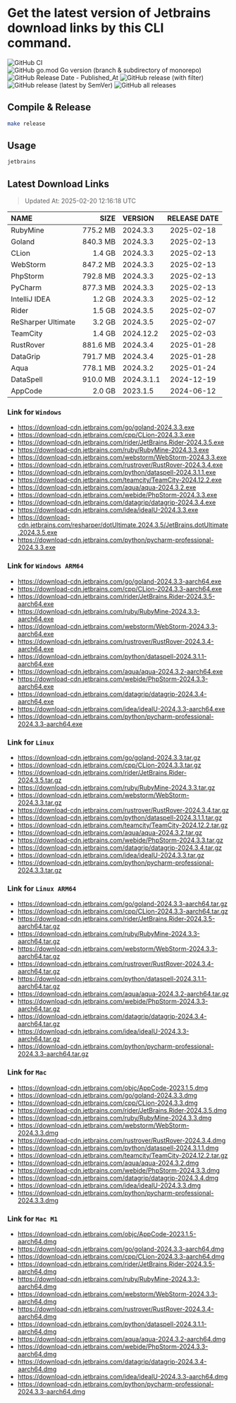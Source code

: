 # Get the latest version of Jetbrains download links by this CLI command.

![GitHub CI](https://github.com/designinlife/jetbrains/actions/workflows/ci.yml/badge.svg)
![GitHub go.mod Go version (branch & subdirectory of monorepo)](https://img.shields.io/github/go-mod/go-version/designinlife/jetbrains/master)
![GitHub Release Date - Published_At](https://img.shields.io/github/release-date/designinlife/jetbrains)
![GitHub release (with filter)](https://img.shields.io/github/v/release/designinlife/jetbrains)
![GitHub release (latest by SemVer)](https://img.shields.io/github/downloads/designinlife/jetbrains/v1.1.12/total)
![GitHub all releases](https://img.shields.io/github/downloads/designinlife/jetbrains/total)

## Compile & Release

```bash
make release
```

## Usage

```bash
jetbrains
```

## Latest Download Links

> Updated At: 2025-02-20 12:16:18 UTC

| NAME | SIZE | VERSION | RELEASE DATE |
| :-- | --: | :-- | :--: |
| RubyMine | 775.2 MB | 2024.3.3 | 2025-02-18 |
| Goland | 840.3 MB | 2024.3.3 | 2025-02-13 |
| CLion | 1.4 GB | 2024.3.3 | 2025-02-13 |
| WebStorm | 847.2 MB | 2024.3.3 | 2025-02-13 |
| PhpStorm | 792.8 MB | 2024.3.3 | 2025-02-13 |
| PyCharm | 877.3 MB | 2024.3.3 | 2025-02-13 |
| IntelliJ IDEA | 1.2 GB | 2024.3.3 | 2025-02-12 |
| Rider | 1.5 GB | 2024.3.5 | 2025-02-07 |
| ReSharper Ultimate | 3.2 GB | 2024.3.5 | 2025-02-07 |
| TeamCity | 1.4 GB | 2024.12.2 | 2025-02-03 |
| RustRover | 881.6 MB | 2024.3.4 | 2025-01-28 |
| DataGrip | 791.7 MB | 2024.3.4 | 2025-01-28 |
| Aqua | 778.1 MB | 2024.3.2 | 2025-01-24 |
| DataSpell | 910.0 MB | 2024.3.1.1 | 2024-12-19 |
| AppCode | 2.0 GB | 2023.1.5 | 2024-06-12 |

### Link for `Windows`

* <https://download-cdn.jetbrains.com/go/goland-2024.3.3.exe>
* <https://download-cdn.jetbrains.com/cpp/CLion-2024.3.3.exe>
* <https://download-cdn.jetbrains.com/rider/JetBrains.Rider-2024.3.5.exe>
* <https://download-cdn.jetbrains.com/ruby/RubyMine-2024.3.3.exe>
* <https://download-cdn.jetbrains.com/webstorm/WebStorm-2024.3.3.exe>
* <https://download-cdn.jetbrains.com/rustrover/RustRover-2024.3.4.exe>
* <https://download-cdn.jetbrains.com/python/dataspell-2024.3.1.1.exe>
* <https://download-cdn.jetbrains.com/teamcity/TeamCity-2024.12.2.exe>
* <https://download-cdn.jetbrains.com/aqua/aqua-2024.3.2.exe>
* <https://download-cdn.jetbrains.com/webide/PhpStorm-2024.3.3.exe>
* <https://download-cdn.jetbrains.com/datagrip/datagrip-2024.3.4.exe>
* <https://download-cdn.jetbrains.com/idea/ideaIU-2024.3.3.exe>
* <https://download-cdn.jetbrains.com/resharper/dotUltimate.2024.3.5/JetBrains.dotUltimate.2024.3.5.exe>
* <https://download-cdn.jetbrains.com/python/pycharm-professional-2024.3.3.exe>

### Link for `Windows ARM64`

* <https://download-cdn.jetbrains.com/go/goland-2024.3.3-aarch64.exe>
* <https://download-cdn.jetbrains.com/cpp/CLion-2024.3.3-aarch64.exe>
* <https://download-cdn.jetbrains.com/rider/JetBrains.Rider-2024.3.5-aarch64.exe>
* <https://download-cdn.jetbrains.com/ruby/RubyMine-2024.3.3-aarch64.exe>
* <https://download-cdn.jetbrains.com/webstorm/WebStorm-2024.3.3-aarch64.exe>
* <https://download-cdn.jetbrains.com/rustrover/RustRover-2024.3.4-aarch64.exe>
* <https://download-cdn.jetbrains.com/python/dataspell-2024.3.1.1-aarch64.exe>
* <https://download-cdn.jetbrains.com/aqua/aqua-2024.3.2-aarch64.exe>
* <https://download-cdn.jetbrains.com/webide/PhpStorm-2024.3.3-aarch64.exe>
* <https://download-cdn.jetbrains.com/datagrip/datagrip-2024.3.4-aarch64.exe>
* <https://download-cdn.jetbrains.com/idea/ideaIU-2024.3.3-aarch64.exe>
* <https://download-cdn.jetbrains.com/python/pycharm-professional-2024.3.3-aarch64.exe>

### Link for `Linux`

* <https://download-cdn.jetbrains.com/go/goland-2024.3.3.tar.gz>
* <https://download-cdn.jetbrains.com/cpp/CLion-2024.3.3.tar.gz>
* <https://download-cdn.jetbrains.com/rider/JetBrains.Rider-2024.3.5.tar.gz>
* <https://download-cdn.jetbrains.com/ruby/RubyMine-2024.3.3.tar.gz>
* <https://download-cdn.jetbrains.com/webstorm/WebStorm-2024.3.3.tar.gz>
* <https://download-cdn.jetbrains.com/rustrover/RustRover-2024.3.4.tar.gz>
* <https://download-cdn.jetbrains.com/python/dataspell-2024.3.1.1.tar.gz>
* <https://download-cdn.jetbrains.com/teamcity/TeamCity-2024.12.2.tar.gz>
* <https://download-cdn.jetbrains.com/aqua/aqua-2024.3.2.tar.gz>
* <https://download-cdn.jetbrains.com/webide/PhpStorm-2024.3.3.tar.gz>
* <https://download-cdn.jetbrains.com/datagrip/datagrip-2024.3.4.tar.gz>
* <https://download-cdn.jetbrains.com/idea/ideaIU-2024.3.3.tar.gz>
* <https://download-cdn.jetbrains.com/python/pycharm-professional-2024.3.3.tar.gz>

### Link for `Linux ARM64`

* <https://download-cdn.jetbrains.com/go/goland-2024.3.3-aarch64.tar.gz>
* <https://download-cdn.jetbrains.com/cpp/CLion-2024.3.3-aarch64.tar.gz>
* <https://download-cdn.jetbrains.com/rider/JetBrains.Rider-2024.3.5-aarch64.tar.gz>
* <https://download-cdn.jetbrains.com/ruby/RubyMine-2024.3.3-aarch64.tar.gz>
* <https://download-cdn.jetbrains.com/webstorm/WebStorm-2024.3.3-aarch64.tar.gz>
* <https://download-cdn.jetbrains.com/rustrover/RustRover-2024.3.4-aarch64.tar.gz>
* <https://download-cdn.jetbrains.com/python/dataspell-2024.3.1.1-aarch64.tar.gz>
* <https://download-cdn.jetbrains.com/aqua/aqua-2024.3.2-aarch64.tar.gz>
* <https://download-cdn.jetbrains.com/webide/PhpStorm-2024.3.3-aarch64.tar.gz>
* <https://download-cdn.jetbrains.com/datagrip/datagrip-2024.3.4-aarch64.tar.gz>
* <https://download-cdn.jetbrains.com/idea/ideaIU-2024.3.3-aarch64.tar.gz>
* <https://download-cdn.jetbrains.com/python/pycharm-professional-2024.3.3-aarch64.tar.gz>

### Link for `Mac`

* <https://download-cdn.jetbrains.com/objc/AppCode-2023.1.5.dmg>
* <https://download-cdn.jetbrains.com/go/goland-2024.3.3.dmg>
* <https://download-cdn.jetbrains.com/cpp/CLion-2024.3.3.dmg>
* <https://download-cdn.jetbrains.com/rider/JetBrains.Rider-2024.3.5.dmg>
* <https://download-cdn.jetbrains.com/ruby/RubyMine-2024.3.3.dmg>
* <https://download-cdn.jetbrains.com/webstorm/WebStorm-2024.3.3.dmg>
* <https://download-cdn.jetbrains.com/rustrover/RustRover-2024.3.4.dmg>
* <https://download-cdn.jetbrains.com/python/dataspell-2024.3.1.1.dmg>
* <https://download-cdn.jetbrains.com/teamcity/TeamCity-2024.12.2.tar.gz>
* <https://download-cdn.jetbrains.com/aqua/aqua-2024.3.2.dmg>
* <https://download-cdn.jetbrains.com/webide/PhpStorm-2024.3.3.dmg>
* <https://download-cdn.jetbrains.com/datagrip/datagrip-2024.3.4.dmg>
* <https://download-cdn.jetbrains.com/idea/ideaIU-2024.3.3.dmg>
* <https://download-cdn.jetbrains.com/python/pycharm-professional-2024.3.3.dmg>

### Link for `Mac M1`

* <https://download-cdn.jetbrains.com/objc/AppCode-2023.1.5-aarch64.dmg>
* <https://download-cdn.jetbrains.com/go/goland-2024.3.3-aarch64.dmg>
* <https://download-cdn.jetbrains.com/cpp/CLion-2024.3.3-aarch64.dmg>
* <https://download-cdn.jetbrains.com/rider/JetBrains.Rider-2024.3.5-aarch64.dmg>
* <https://download-cdn.jetbrains.com/ruby/RubyMine-2024.3.3-aarch64.dmg>
* <https://download-cdn.jetbrains.com/webstorm/WebStorm-2024.3.3-aarch64.dmg>
* <https://download-cdn.jetbrains.com/rustrover/RustRover-2024.3.4-aarch64.dmg>
* <https://download-cdn.jetbrains.com/python/dataspell-2024.3.1.1-aarch64.dmg>
* <https://download-cdn.jetbrains.com/aqua/aqua-2024.3.2-aarch64.dmg>
* <https://download-cdn.jetbrains.com/webide/PhpStorm-2024.3.3-aarch64.dmg>
* <https://download-cdn.jetbrains.com/datagrip/datagrip-2024.3.4-aarch64.dmg>
* <https://download-cdn.jetbrains.com/idea/ideaIU-2024.3.3-aarch64.dmg>
* <https://download-cdn.jetbrains.com/python/pycharm-professional-2024.3.3-aarch64.dmg>
